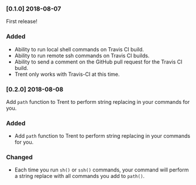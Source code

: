 ### [0.1.0] 2018-08-07

First release! 

### Added
- Ability to run local shell commands on Travis CI build. 
- Ability to run remote ssh commands on Travis CI builds. 
- Ability to send a comment on the GitHub pull request for the Travis CI build. 
- Trent only works with Travis-CI at this time. 

### [0.2.0] 2018-08-08

Add `path` function to Trent to perform string replacing in your commands for you. 

### Added
- Add `path` function to Trent to perform string replacing in your commands for you. 

### Changed
- Each time you run `sh()` or `ssh()` commands, your command will perform a string replace with all commands you add to `path()`. 